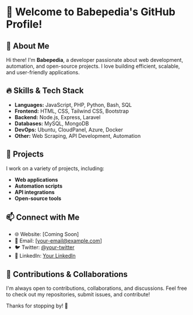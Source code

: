 # 👋 Welcome to Babepedia's GitHub Profile!

## 🚀 About Me
Hi there! I'm **Babepedia**, a developer passionate about web development, automation, and open-source projects. I love building efficient, scalable, and user-friendly applications.

## 🔥 Skills & Tech Stack
- **Languages:** JavaScript, PHP, Python, Bash, SQL
- **Frontend:** HTML, CSS, Tailwind CSS, Bootstrap
- **Backend:** Node.js, Express, Laravel
- **Databases:** MySQL, MongoDB
- **DevOps:** Ubuntu, CloudPanel, Azure, Docker
- **Other:** Web Scraping, API Development, Automation

## 📌 Projects
I work on a variety of projects, including:
- **Web applications**
- **Automation scripts**
- **API integrations**
- **Open-source tools**

## 📫 Connect with Me
- 🌐 Website: [Coming Soon]
- 📧 Email: [your-email@example.com]
- 🐦 Twitter: [@your-twitter](https://twitter.com/your-twitter)
- 🔗 LinkedIn: [Your LinkedIn](https://linkedin.com/in/your-profile)

## 🌟 Contributions & Collaborations
I'm always open to contributions, collaborations, and discussions. Feel free to check out my repositories, submit issues, and contribute!

Thanks for stopping by! 🚀
